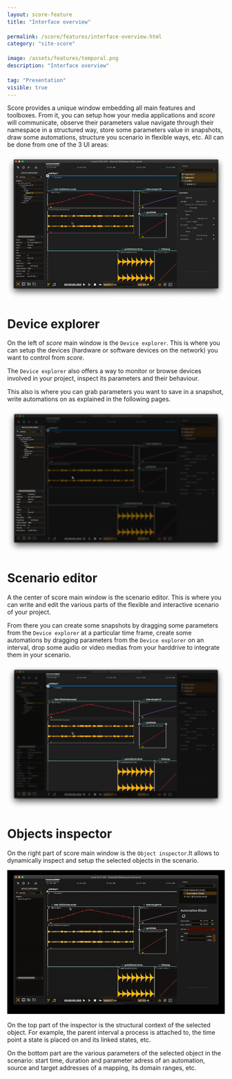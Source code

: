```yaml
---
layout: score-feature
title: "Interface overview"

permalink: /score/features/interface-overview.html
category: "site-score"

image: /assets/features/temporal.png
description: "Interface overview"

tag: "Presentation"
visible: true
---
```


Score provides a unique window embedding all main features and toolboxes. From it, you can setup how your media applications and *score* will communicate, observe their parameters value navigate through their namespace in a structured way, store some parameters value in snapshots, draw some automations, structure you scenario in flexible ways, etc. All can be done from one of the 3 UI areas:

![score main window](/assets/features/score-interface/score-main-window.png "score main window")

# Device explorer

On the left of *score* main window is the `Device explorer`. This is where you can setup the devices (hardware or software devices on the network) you want to control from *score*. 

The `Device explorer` also offers a way to monitor or browse devices involved in your project, inspect its parameters and their behaviour.

This also is where you can grab parameters you want to save in a snapshot, write automations on as explained in the following pages.

![Device explorer](/assets/features/score-interface/device_explorer.png "Device explorer")

# Scenario editor

A the center of score main window is the scenario editor. This is where you can write and edit the various parts of the flexible and interactive scenario of your project.

From there you can create some snapshots by dragging some parameters from the `Device explorer` at a particular time frame, create some automations by dragging parameters from the `Device explorer` on an interval, drop some audio or video medias from your harddrive to integrate them in your scenario.

![Scenario editor](/assets/features/score-interface/scenario_editor.png "Scenario editor")

# Objects inspector

On the right part of score main window is the `Object inspector`.It allows to dynamically inspect and setup the selected objects in the scenario.

![Object inspector](/assets/features/score-interface/dynamic_inspector.gif "Object inspector")

On the top part of the inspector is the structural context of the selected object. For example, the parent interval a process is attached to, the time point a state is placed on and its linked states, etc.

On the bottom part are the various parameters of the selected object in the scenario: start time, duration and parameter adress of an automation, source and target addresses of a mapping, its domain ranges, etc.